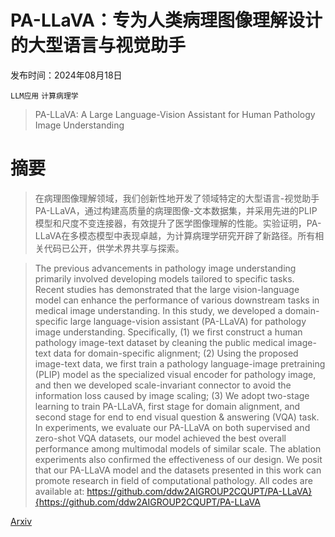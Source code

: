 # PA-LLaVA：专为人类病理图像理解设计的大型语言与视觉助手

发布时间：2024年08月18日

`LLM应用` `计算病理学`

> PA-LLaVA: A Large Language-Vision Assistant for Human Pathology Image Understanding

# 摘要

> 在病理图像理解领域，我们创新性地开发了领域特定的大型语言-视觉助手PA-LLaVA，通过构建高质量的病理图像-文本数据集，并采用先进的PLIP模型和尺度不变连接器，有效提升了医学图像理解的性能。实验证明，PA-LLaVA在多模态模型中表现卓越，为计算病理学研究开辟了新路径。所有相关代码已公开，供学术界共享与探索。

> The previous advancements in pathology image understanding primarily involved developing models tailored to specific tasks. Recent studies has demonstrated that the large vision-language model can enhance the performance of various downstream tasks in medical image understanding. In this study, we developed a domain-specific large language-vision assistant (PA-LLaVA) for pathology image understanding. Specifically, (1) we first construct a human pathology image-text dataset by cleaning the public medical image-text data for domain-specific alignment; (2) Using the proposed image-text data, we first train a pathology language-image pretraining (PLIP) model as the specialized visual encoder for pathology image, and then we developed scale-invariant connector to avoid the information loss caused by image scaling; (3) We adopt two-stage learning to train PA-LLaVA, first stage for domain alignment, and second stage for end to end visual question \& answering (VQA) task. In experiments, we evaluate our PA-LLaVA on both supervised and zero-shot VQA datasets, our model achieved the best overall performance among multimodal models of similar scale. The ablation experiments also confirmed the effectiveness of our design. We posit that our PA-LLaVA model and the datasets presented in this work can promote research in field of computational pathology. All codes are available at: https://github.com/ddw2AIGROUP2CQUPT/PA-LLaVA}{https://github.com/ddw2AIGROUP2CQUPT/PA-LLaVA

[Arxiv](https://arxiv.org/abs/2408.09530)